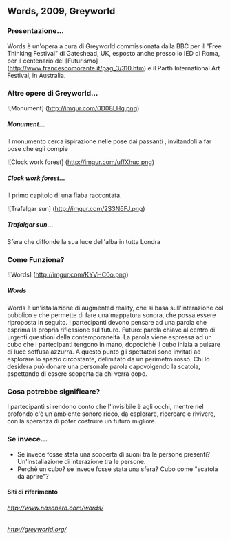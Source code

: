 ## Words, 2009, Greyworld 

### Presentazione...
Words è un'opera a cura di Greyworld commissionata dalla BBC per il "Free Thinking Festival" di Gateshead, UK, 
esposto anche presso lo IED di Roma, per il centenario del [Futurismo] (http://www.francescomorante.it/pag_3/310.htm) e il Parth International Art Festival, 
in Australia.


### Altre opere di Greyworld...

![Monument] (http://imgur.com/0D08LHq.png)
##### Monument... 
Il monumento cerca ispirazione nelle pose dai passanti , invitandoli a far pose che egli compie

![Clock work forest] (http://imgur.com/uffXhuc.png)
##### Clock work forest...
Il primo capitolo di una fiaba raccontata.

![Trafalgar sun] (http://imgur.com/2S3N6FJ.png)
##### Trafalgar sun...
Sfera che diffonde la sua luce dell'alba in tutta Londra


### Come Funziona?
![Words] (http://imgur.com/KYVHC0o.png)
##### Words

Words è un'istallazione di augmented reality, che si basa sull'interazione col pubblico e che permette di fare 
una mappatura sonora, che possa essere riproposta in seguito. 
I partecipanti devono pensare ad una parola che esprima la propria riflessione sul futuro. Futuro: parola chiave 
al centro di urgenti questioni della contemporaneità. La parola viene espressa ad un cubo che i partecipanti tengono 
in mano, dopodichè il cubo inizia a pulsare di luce soffusa azzurra. A questo punto gli spettatori sono invitati 
ad esplorare lo spazio circostante, delimitato da un perimetro rosso. Chi lo desidera può donare una personale 
parola capovolgendo la scatola, aspettando di essere scoperta da chi verrà dopo. 

### Cosa potrebbe significare?

I partecipanti si rendono conto che l'invisibile è agli occhi, mentre nel profondo c'è un ambiente sonoro ricco, 
da esplorare, ricercare e rivivere, con la speranza di poter costruire un futuro migliore. 

### Se invece...

- Se invece fosse stata una scoperta di suoni tra le persone presenti? Un'installazione di interazione tra le persone. 
- Perchè un cubo? se invece fosse stata una sfera? Cubo come "scatola da aprire"?

#### Siti di riferimento 
###### http://www.nasonero.com/words/
###### http://greyworld.org/
